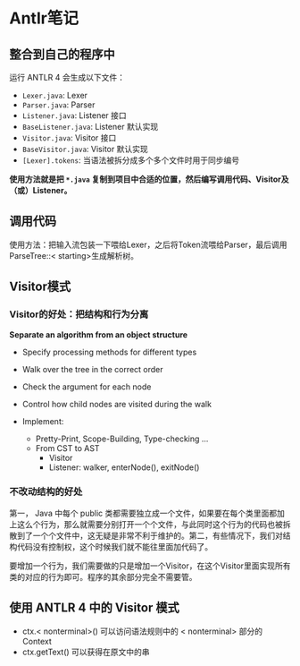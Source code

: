 # Antlr笔记

## 整合到自己的程序中

运行 ANTLR 4 会生成以下文件：

* `Lexer.java`: Lexer
* `Parser.java`: Parser
* `Listener.java`: Listener 接口
* `BaseListener.java`: Listener 默认实现
* `Visitor.java`: Visitor 接口
* `BaseVisitor.java`: Visitor 默认实现
* `[Lexer].tokens`: 当语法被拆分成多个多个文件时用于同步编号

**使用方法就是把 `*.java` 复制到项目中合适的位置，然后编写调用代码、Visitor及（或）Listener。**

## 调用代码

 使用方法：把输入流包装一下喂给Lexer，之后将Token流喂给Parser，最后调用ParseTree::< starting>生成解析树。

## Visitor模式

### Visitor的好处：把结构和行为分离

**Separate an algorithm from an object structure** 

* Specify processing methods for different types
* Walk over the tree in the correct order
* Check the argument for each node
* Control how child nodes are visited during the walk

* Implement:
  * Pretty-Print, Scope-Building, Type-checking ...
  * From CST to AST
    * Visitor
    * Listener: walker, enterNode(), exitNode()

### 不改动结构的好处
第一， Java 中每个 public 类都需要独立成一个文件，如果要在每个类里面都加上这么个行为，那么就需要分别打开一个个文件，与此同时这个行为的代码也被拆散到了一个个文件中，这无疑是非常不利于维护的。第二，有些情况下，我们对结构代码没有控制权，这个时候我们就不能往里面加代码了。

要增加一个行为，我们需要做的只是增加一个Visitor，在这个Visitor里面实现所有类的对应的行为即可。程序的其余部分完全不需要管。

## 使用 ANTLR 4 中的 Visitor 模式
* ctx.< nonterminal>() 可以访问语法规则中的 < nonterminal> 部分的 Context
* ctx.getText() 可以获得在原文中的串
